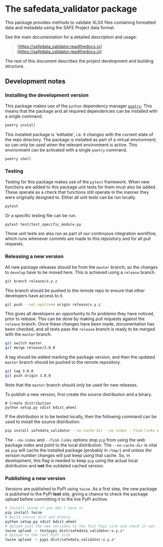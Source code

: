 # The safedata_validator package

This package provides methods to validate XLSX files containing formatted data and
metadata using the SAFE Project data format.

See the main documentation for a detailed description and usage:

> [https://safedata_validator.readthedocs.io](https://safedata_validator.readthedocs.io)

The rest of this document describes the project development and building structure.

## Development notes

### Installing the development version

This package makes use of the `python` dependency manager
[`poetry`](https://python-poetry.org). This means that the package and all required
dependencies can be installed with a single command.

```bash
poetry install
```

This installed package is 'editable', i.e. it changes with the current state of the repo
directory. The package is installed as part of a virtual environment, so can only be
used when the relevant environment is active. This environment can be activated with a
single `poetry` command.

```bash
poetry shell
```

### Testing

Testing for this package makes use of the `pytest` framework. When new functions are
added to this package unit tests for them must also be added. These operate as a check
that functions still operate in the manner they were originally designed to. Either all
unit tests can be run locally.

```bash
pytest
```

Or a specific testing file can be run.

```bash
pytest test/test_specific_module.py
```

These unit tests are also run as part of our continuous integration workflow, which runs
whenever commits are made to this repository and for all pull requests.

### Releasing a new version

All new package releases should be from the `master` branch, so the changes to `develop`
have to be moved here. This is achieved using a `release` branch.

```bash
git branch release/x.y.z
```

This branch should be pushed to the remote repo to ensure that other developers have
access to it.

```bash
git push --set-upstream origin release/x.y.z
```

This gives all developers an opportunity to fix problems they have noticed, prior to
release. This can be done by making pull requests against the `release` branch. Once
these changes have been made, documentation has been checked, and all tests pass the
`release` branch is ready to be merged with the `master` branch.

```bash
git switch master
git merge release/3.0.0
```

A tag should be added marking the package version, and then the updated `master` branch
should be pushed to the remote repository.

```bash
git tag 3.0.0
git push origin 3.0.0
```

Note that the `master` branch should _only_ be used for new releases.

To publish a new version, first create the source distribution and a binary.

```{sh}
# Create distribution
python setup.py sdist bdist_wheel
```

If the distribution is to be tested locally, then the following command can be used to
install the source distribution:

```bash
pip install safedata_validator --no-cache-dir --no-index --find-links dist/safedata_validator-x.y.z.tar.gz
```

The `--no-index` and `--find-links` options stop `pip` from using the web package index
and point to the local distribution. The `--no-cache-dir` is vital as `pip` will cache
the installed package (probably in `/tmp/`) and _unless the version number changes_ will
just keep using that cache. So, in development, this flag is needed to keep `pip` using
the actual local distribution and **not** the outdated cached version.

### Publishing a new version

Versions are published to PyPi using `twine`.  As a first step, the new package is
published to the PyPi **test** site, giving a chance to check the package upload before
committing it to the live PyPi archive.

```bash
# Install twine if you don't have it
pip install twine
# Build source dist and binary
python setup.py sdist bdist_wheel
# Upload just the new versions to the Test Pypi site and check it out
twine upload -r testpypi dist/safedata_validator-x.y.z*
# Upload to the real PyPi site
twine upload -r pypi dist/safedata_validator-x.y.z*
```
